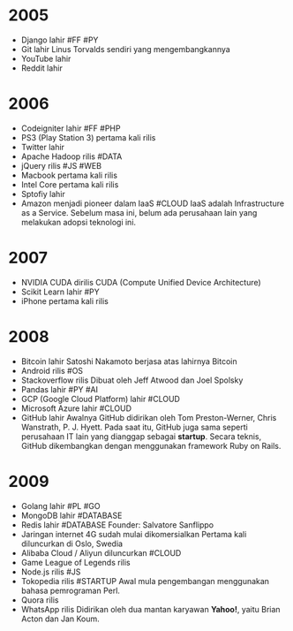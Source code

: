 # 2005
- Django lahir #FF #PY
- Git lahir
	Linus Torvalds sendiri yang mengembangkannya
- YouTube lahir
- Reddit lahir
# 2006
- Codeigniter lahir #FF #PHP
- PS3 (Play Station 3) pertama kali rilis
- Twitter lahir
- Apache Hadoop rilis #DATA
- jQuery rilis #JS #WEB
- Macbook pertama kali rilis
- Intel Core pertama kali rilis
- Sptofiy lahir
- Amazon menjadi pioneer dalam IaaS #CLOUD
	IaaS adalah Infrastructure as a Service. Sebelum masa ini, belum ada perusahaan lain yang melakukan adopsi teknologi ini.
# 2007
- NVIDIA CUDA dirilis
  CUDA (Compute Unified Device Architecture)
- Scikit Learn lahir #PY
- iPhone pertama kali rilis
# 2008
- Bitcoin lahir
	Satoshi Nakamoto berjasa atas lahirnya Bitcoin
- Android rilis #OS
- Stackoverflow rilis
	Dibuat oleh Jeff Atwood dan Joel Spolsky
- Pandas lahir #PY #AI
- GCP (Google Cloud Platform) lahir #CLOUD
- Microsoft Azure lahir #CLOUD
- GitHub lahir
	Awalnya GitHub didirikan oleh Tom Preston-Werner, Chris Wanstrath, P. J. Hyett. Pada saat itu, GitHub juga sama seperti perusahaan IT lain yang dianggap sebagai **startup**. 
	Secara teknis, GitHub dikembangkan dengan menggunakan framework Ruby on Rails.
# 2009
- Golang lahir #PL #GO
- MongoDB lahir #DATABASE
- Redis lahir #DATABASE 
	Founder: Salvatore Sanflippo
- Jaringan internet 4G sudah mulai dikomersialkan
	Pertama kali diluncurkan di Oslo, Swedia
- Alibaba Cloud / Aliyun diluncurkan #CLOUD
- Game League of Legends rilis
- Node.js rilis #JS
- Tokopedia rilis #STARTUP
	Awal mula pengembangan menggunakan bahasa pemrograman Perl.
- Quora rilis
- WhatsApp rilis
	Didirikan oleh dua mantan karyawan **Yahoo!**, yaitu Brian Acton dan Jan Koum.